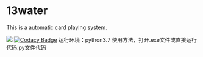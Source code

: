 # 13water
This is a automatic card playing system.

![](https://img.shields.io/badge/language-python-orange.svg)
[![Codacy Badge](https://api.codacy.com/project/badge/Grade/6b94066cc90e40489535bef8bdbfce68)](https://www.codacy.com/manual/wangyaoxin111/13water?utm_source=github.com&amp;utm_medium=referral&amp;utm_content=wangyaoxin111/13water&amp;utm_campaign=Badge_Grade)
运行环境：python3.7
使用方法，打开.exe文件或直接运行代码.py文件代码

